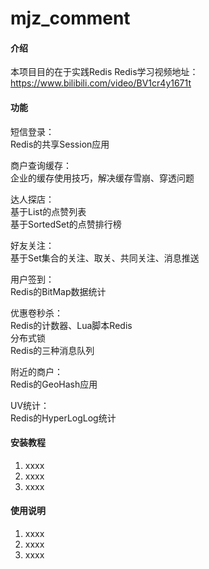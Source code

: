 # mjz_comment

#### 介绍
本项目目的在于实践Redis
Redis学习视频地址：https://www.bilibili.com/video/BV1cr4y1671t

#### 功能
短信登录：  
    Redis的共享Session应用

商户查询缓存：  
    企业的缓存使用技巧，解决缓存雪崩、穿透问题

达人探店：  
    基于List的点赞列表  
    基于SortedSet的点赞排行榜

好友关注：  
    基于Set集合的关注、取关、共同关注、消息推送

用户签到：    
    Redis的BitMap数据统计

优惠卷秒杀：    
    Redis的计数器、Lua脚本Redis  
    分布式锁   
    Redis的三种消息队列

附近的商户：  
    Redis的GeoHash应用

UV统计：    
    Redis的HyperLogLog统计

#### 安装教程

1.  xxxx
2.  xxxx
3.  xxxx

#### 使用说明

1.  xxxx
2.  xxxx
3.  xxxx
